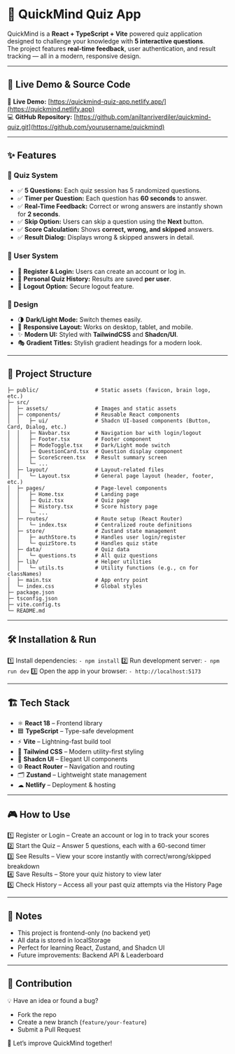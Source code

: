 # 🧠 QuickMind Quiz App

QuickMind is a **React + TypeScript + Vite** powered quiz application designed to challenge your knowledge with **5 interactive questions**.  
The project features **real-time feedback**, user authentication, and result tracking — all in a modern, responsive design.

---

## 🚀 Live Demo & Source Code

🔗 **Live Demo:** [https://quickmind-quiz-app.netlify.app/](https://quickmind.netlify.app)  
💻 **GitHub Repository:** [https://github.com/aniltanriverdiler/quickmind-quiz.git](https://github.com/yourusername/quickmind)

---

## ✨ Features

### 🎯 Quiz System
- ✅ **5 Questions:** Each quiz session has 5 randomized questions.  
- ✅ **Timer per Question:** Each question has **60 seconds** to answer.  
- ✅ **Real-Time Feedback:** Correct or wrong answers are instantly shown for **2 seconds**.  
- ✅ **Skip Option:** Users can skip a question using the **Next** button.  
- ✅ **Score Calculation:** Shows **correct, wrong, and skipped** answers.  
- ✅ **Result Dialog:** Displays wrong & skipped answers in detail.

### 👤 User System
- 🔑 **Register & Login:** Users can create an account or log in.  
- 📂 **Personal Quiz History:** Results are saved **per user**.  
- 🚪 **Logout Option:** Secure logout feature.

### 🎨 Design
- 🌗 **Dark/Light Mode:** Switch themes easily.  
- 📱 **Responsive Layout:** Works on desktop, tablet, and mobile.  
- ✨ **Modern UI:** Styled with **TailwindCSS** and **Shadcn/UI**.  
- 🎭 **Gradient Titles:** Stylish gradient headings for a modern look.  

---

## 📂 Project Structure
```quickmind/
├─ public/                  # Static assets (favicon, brain logo, etc.)
├─ src/
│  ├─ assets/               # Images and static assets
│  ├─ components/           # Reusable React components
│  │   ├─ ui/               # Shadcn UI-based components (Button, Card, Dialog, etc.)
│  │   ├─ Navbar.tsx        # Navigation bar with login/logout
│  │   ├─ Footer.tsx        # Footer component
│  │   ├─ ModeToggle.tsx    # Dark/Light mode switch
│  │   ├─ QuestionCard.tsx  # Question display component
│  │   ├─ ScoreScreen.tsx   # Result summary screen
│  │   └─ ...
│  ├─ layout/               # Layout-related files
│  │   └─ Layout.tsx        # General page layout (header, footer, etc.)
│  ├─ pages/                # Page-level components
│  │   ├─ Home.tsx          # Landing page
│  │   ├─ Quiz.tsx          # Quiz page
│  │   ├─ History.tsx       # Score history page
│  │   └─ ...
│  ├─ routes/               # Route setup (React Router)
│  │   └─ index.tsx         # Centralized route definitions
│  ├─ store/                # Zustand state management
│  │   ├─ authStore.ts      # Handles user login/register
│  │   └─ quizStore.ts      # Handles quiz state
│  ├─ data/                 # Quiz data
│  │   └─ questions.ts      # All quiz questions
│  ├─ lib/                  # Helper utilities
│  │   └─ utils.ts          # Utility functions (e.g., cn for classNames)
│  ├─ main.tsx              # App entry point
│  └─ index.css             # Global styles
├─ package.json
├─ tsconfig.json
├─ vite.config.ts
└─ README.md
```
---

## 🛠️ Installation & Run
1️⃣ Install dependencies:
  ```- npm install```
2️⃣ Run development server:
  ```- npm run dev```
3️⃣ Open the app in your browser:
  ```- http://localhost:5173```

---    

## 🏗️ Tech Stack

- ⚛ **React 18** – Frontend library  
- 🟦 **TypeScript** – Type-safe development  
- ⚡ **Vite** – Lightning-fast build tool  
- 🎨 **Tailwind CSS** – Modern utility-first styling  
- 🧩 **Shadcn UI** – Elegant UI components  
- 🌐 **React Router** – Navigation and routing  
- 🗂 **Zustand** – Lightweight state management  
- ☁ **Netlify** – Deployment & hosting  

---

## 🎮 How to Use

1️⃣ Register or Login – Create an account or log in to track your scores  
2️⃣ Start the Quiz – Answer 5 questions, each with a 60-second timer  
3️⃣ See Results – View your score instantly with correct/wrong/skipped breakdown  
4️⃣ Save Results – Store your quiz history to view later  
5️⃣ Check History – Access all your past quiz attempts via the History Page  

---

## 📌 Notes

- This project is frontend-only (no backend yet)  
- All data is stored in localStorage  
- Perfect for learning React, Zustand, and Shadcn UI  
- Future improvements: Backend API & Leaderboard  

---

## 🤝 Contribution

💡 Have an idea or found a bug?

- Fork the repo  
- Create a new branch (`feature/your-feature`)  
- Submit a Pull Request  

🚀 Let’s improve QuickMind together!
